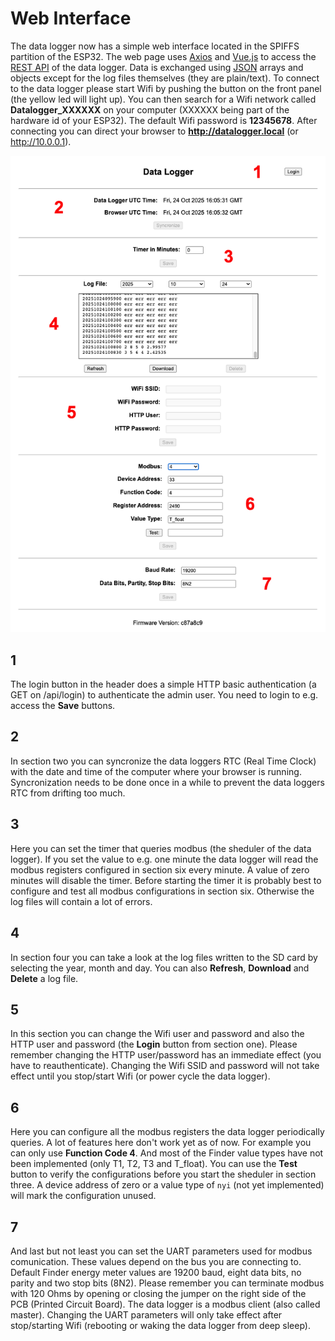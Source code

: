 # Web Interface

The data logger now has a simple web interface located in the SPIFFS partition of the ESP32. The web page uses [Axios](https://axios-http.com/) and [Vue.js](https://vuejs.org/) to access the [REST API](https://restfulapi.net/) of the data logger. Data is exchanged using [JSON](https://arduinojson.org/) arrays and objects except for the log files themselves (they are plain/text). To connect to the data logger please start Wifi by pushing the button on the front panel (the yellow led will light up). You can then search for a Wifi network called **Datalogger_XXXXXX** on your computer (XXXXXX being part of the hardware id of your ESP32). The default Wifi password is **12345678**. After connecting you can direct your browser to **http://datalogger.local** (or http://10.0.0.1).

![Web Interface](images/Webinterface.png)

## 1
The login button in the header does a simple HTTP basic authentication (a GET on /api/login) to authenticate the admin user. You need to login to e.g. access the **Save** buttons.

## 2
In section two you can syncronize the data loggers RTC (Real Time Clock) with the date and time of the computer where your browser is running. Syncronization needs to be done once in a while to prevent the data loggers RTC from drifting too much.

## 3
Here you can set the timer that queries modbus (the sheduler of the data logger). If you set the value to e.g. one minute the data logger will read the modbus registers configured in section six every minute. A value of zero minutes will disable the timer. Before starting the timer it is probably best to configure and test all modbus configurations in section six. Otherwise the log files will contain a lot of errors.

## 4
In section four you can take a look at the log files written to the SD card by selecting the year, month and day. You can also **Refresh**, **Download** and **Delete** a log file.

## 5
In this section you can change the Wifi user and password and also the HTTP user and password (the **Login** button from section one). Please remember changing the HTTP user/password has an immediate effect (you have to reauthenticate). Changing the Wifi SSID and password will not take effect until you stop/start Wifi (or power cycle the data logger).

## 6
Here you can configure all the modbus registers the data logger periodically queries. A lot of features here don't work yet as of now. For example you can only use **Function Code 4**. And most of the Finder value types have not been implemented (only T1, T2, T3 and T_float). You can use the **Test** button to verify the configurations before you start the sheduler in section three. A device address of zero or a value type of `nyi` (not yet implemented) will mark the configuration unused.

## 7
And last but not least you can set the UART parameters used for modbus comunication. These values depend on the bus you are connecting to. Default Finder energy meter values are 19200 baud, eight data bits, no parity and two stop bits (8N2). Please remember you can terminate modbus with 120 Ohms by opening or closing the jumper on the right side of the PCB (Printed Circuit Board). The data logger is a modbus client (also called master). Changing the UART parameters will only take effect after stop/starting Wifi (rebooting or waking the data logger from deep sleep).

